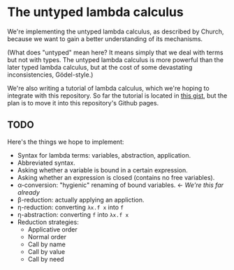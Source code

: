 # The untyped lambda calculus

We're implementing the untyped lambda calculus, as described by Church, because we
want to gain a better understanding of its mechanisms.

(What does "untyped" mean here? It means simply that we deal with terms but not
with types. The untyped lambda calculus is more powerful than the later typed
lambda calculus, but at the cost of some devastating inconsistencies, Gödel-style.)

We're also writing a tutorial of lambda calculus, which we're hoping to integrate
with this repository. So far the tutorial is located in
[this gist](https://gist.github.com/masak/8e082999e06bfb4d03b8d12899bbcde5), but
the plan is to move it into this repository's Github pages.

## TODO

Here's the things we hope to implement:

* Syntax for lambda terms: variables, abstraction, application.
* Abbreviated syntax.
* Asking whether a variable is bound in a certain expression.
* Asking whether an expression is closed (contains no free variables).
* α-conversion: "hygienic" renaming of bound variables. ← *We're this far already*
* β-reduction: actually applying an appliction.
* η-reduction: converting `λx.f x` into `f`
* η-abstraction: converting `f` into `λx.f x`
* Reduction strategies:
    * Applicative order
    * Normal order
    * Call by name
    * Call by value
    * Call by need
